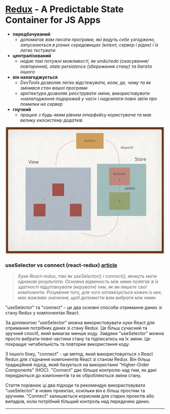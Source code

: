 # [Redux](https://redux.js.org/) - A Predictable State Container for JS Apps

+ **передбачуваний**
  * _допомагає вам писати програми, які ведуть себе узгоджено, запускаються в різних середовищах (клієнт, сервер і рідне) і їх легко тестувати_
+ **централізований**
  * _надає такі потужні можливості, як undo/redo (скасування/повторення), state persistence (збереження стану) та багато іншого_
+ **він налагоджується**
  * _DevTools дозволяє легко відстежувати, коли, де, чому та як змінився стан вашої програми_
  * _архітектура дозволяє реєструвати зміни, використовувати «налагодження подорожей у часі» і надсилати повні звіти про помилки на сервер_
+ **гнучкий**
  * _працює з будь-яким рівнем інтерфейсу користувача та має велику екосистему додатків_

<p align="center">
  <img src="https://github.com/SKindij/SKindij/blob/main/recources/reducer-scheme.png" 
    title="reducer-scheme" alt="reducer scheme" width="600" height="400"/>  
</p> 

### useSelector vs connect (react-redux) [article](https://www.samdawson.dev/article/react-redux-use-selector-vs-connect)

> _Хуки React-redux, такі як useSelector() і connect(), можуть мати однакові результати. Основна відмінність між ними полягає в їх здатності підштовхувати (керувати) тим, як ви пишете свої компоненти. Розуміння того, для чого оптимізується кожен із них, має важливе значення, щоб допомогти вам вибрати між ними._

"useSelector" та "connect" - це два основні способи отримання даних зі стану Redux у компонентах React. 

За допомогою "useSelector" можна використовувати хуки React для отримання потрібних даних зі стану Redux. Це більш сучасний та зручний спосіб, який вимагає менше коду. Завдяки "useSelector" можна просто вибрати певні частини стану та підписатись на їх зміни. Це покращує читабельність та повторне використання коду.

З іншого боку, "connect" - це метод, який використовується з React Redux для з'єднання компонентів React зі станом Redux. Він більш традиційний підхід, який базується на використанні "Higher-Order Components" (HOC). "Connect" дає більше контролю над тим, як дані передаються до компонентів та як обробляються зміни стану.

Стаття порівнює ці два підходи та рекомендує використовувати "useSelector" в нових проектах, оскільки він є більш простим та зручним. "Connect" залишається корисним для старих проектів або випадків, коли потрібний більший контроль над передачею даних.

- - -











